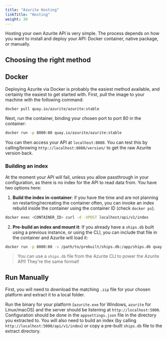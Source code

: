```yaml
---
title: "Azurite Hosting"
linkTitle: "Hosting"
weight: 30
---
```


Hosting your own Azurite API is very simple. The process depends on how you want to install and deploy your API: Docker container, native package, or manually.

## Choosing the right method

## Docker

Deploying Azurite via Docker is probably the easiest method available, and certainly the easiest to get started with. First, pull the image to your machine with the following command:

```bash
docker pull quay.io/azurite/azurite:stable
```

Next, run the container, binding your chosen port to port 80 in the container:

```bash
docker run -p 8080:80 quay.io/azurite/azurite:stable
```

You can then access your API at `localhost:8080`. You can test this by calling/browing `http://localhost:8080/version/` to get the raw Azurite version back.

### Building an index

At the moment your API will fail, unless you allow passthrough in your configuration, as there is no index for the API to read data from. You have two options here:

1. **Build the index in-container**: if you have the time and are not planning on restarting/recreating the container often, you can invoke an index rebuild inside the container using the container ID (check `docker ps`).

```bash
docker exec <CONTAINER_ID> curl -d -XPOST localhost/api/v1/index
```

2. **Pre-build an index and mount it**: If you already have a `ships.db` built using a previous instance, or using the CLI, you can include that file in the container and Azurite will load it:

```bash
docker run -p 8080:80 -v /path/to/prebuilt/ships.db:/app/ships.db quay.io/azurite/azurite:stable
```

> You can use a `ships.db` file from the Azurite CLI to power the Azurite API! They're the same format!

## Run Manually

First, you will need to download the matching `.zip` file for your chosen platform and extract it to a local folder.

Run the binary for your platform (`azurite.exe` for Windows, `azurite` for Linux/macOS) and the server should be listening at `http://localhost:5000`. Configuration should be done in the `appsettings.json` file in the directory you extracted to. You will also need to build an index (by calling `http://localhost:5000/api/v1/index`) or copy a pre-built `ships.db` file to the extract directory.